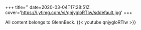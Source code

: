 +++
title=''
date=2020-03-04T17:28:51Z
cover='https://i.ytimg.com/vi/qnjygloRTlw/sddefault.jpg'
+++

All content belongs to GlennBeck.
{{< youtube qnjygloRTlw >}}
